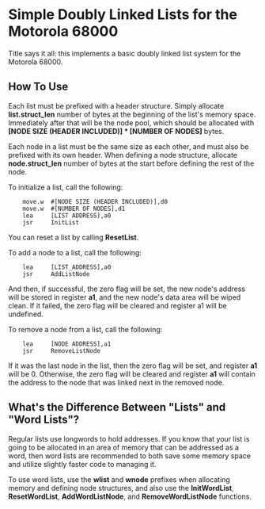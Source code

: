 # Simple Doubly Linked Lists for the Motorola 68000

Title says it all: this implements a basic doubly linked list system for the Motorola 68000.

## How To Use

Each list must be prefixed with a header structure. Simply allocate **list.struct_len** number of bytes at the beginning of the list's memory space. Immediately after that will be the node pool, which should be allocated with **\[NODE SIZE (HEADER INCLUDED)\] \* \[NUMBER OF NODES\]** bytes.

Each node in a list must be the same size as each other, and must also be prefixed with its own header. When defining a node structure, allocate **node.struct_len** number of bytes at the start before defining the rest of the node.

To initialize a list, call the following:

        move.w  #[NODE SIZE (HEADER INCLUDED)],d0
        move.w  #[NUMBER OF NODES],d1
        lea     [LIST ADDRESS],a0
        jsr     InitList

You can reset a list by calling **ResetList**.

To add a node to a list, call the following:

        lea     [LIST_ADDRESS],a0
        jsr     AddListNode

And then, if successful, the zero flag will be set, the new node's address will be stored in register **a1**, and the new node's data area will be wiped clean. If it failed, the zero flag will be cleared and register a1 will be undefined.

To remove a node from a list, call the following:

        lea     [NODE ADDRESS],a1
        jsr     RemoveListNode

If it was the last node in the list, then the zero flag will be set, and register **a1** will be 0. Otherwise, the zero flag will be cleared and register **a1** will contain the address to the node that was linked next in the removed node.

## What's the Difference Between "Lists" and "Word Lists"?

Regular lists use longwords to hold addresses. If you know that your list is going to be allocated in an area of memory that can be addressed as a word, then word lists are recommended to both save some memory space and utilize slightly faster code to managing it.

To use word lists, use the **wlist** and **wnode** prefixes when allocating memory and defining node structures, and also use the **InitWordList**, **ResetWordList**, **AddWordListNode**, and **RemoveWordListNode** functions.
